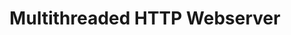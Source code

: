 ---
title: 'Multithreaded HTTP Webserver'
description: 'Supports GET and PUT requests to read and write from files over a network. Runs with a specified number of threads, and uses principles of concurrency to ensure thread safety for file access'
image:
  url: '/images/webserver2.png'
  alt: 'Diagram of an HTTP Webserver from MDN'

stack: C
order: 6
---